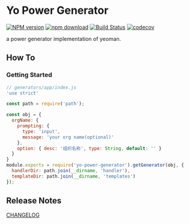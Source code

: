 # Yo Power Generator

[![NPM version][npm-image]][npm-url]
[![npm download][download-image]][download-url]
[![Build Status](https://www.travis-ci.org/deepexi/yo-power-generator.svg?branch=master)](https://www.travis-ci.org/deepexi/yo-power-generator)
[![codecov](https://codecov.io/gh/deepexi/yo-power-generator/branch/master/graph/badge.svg)](https://codecov.io/gh/deepexi/yo-power-generator)

[npm-image]: https://img.shields.io/npm/v/yo-power-generator.svg
[npm-url]: https://www.npmjs.com/package/yo-power-generator
[download-image]: https://img.shields.io/npm/dm/yo-power-generator.svg
[download-url]: https://www.npmjs.com/package/yo-power-generator

a power generator implementation of yeoman.

## How To

### Getting Started

```js
// generators/app/index.js
'use strict'

const path = require('path');

const obj = {
  orgName: {
    prompting: {
      type: 'input',
      message: 'your org name(optional)'
    },
    option: { desc: '组织名称', type: String, default: '' }
  }
}
module.exports = require('yo-power-generator').getGenerator(obj, {
  handlerDir: path.join(__dirname, 'handler'),
  templateDir: path.join(__dirname, 'templates')
});
```


## Release Notes

[CHANGELOG](./CHANGELOG.md)
